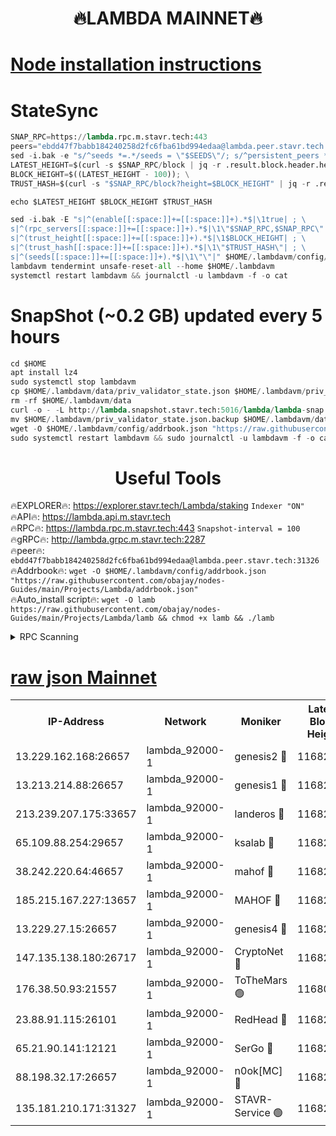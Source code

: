<h1 align="center"> 🔥LAMBDA MAINNET🔥</h1>


[Node installation instructions](https://github.com/obajay/nodes-Guides/tree/main/Projects/Lambda)
=


# StateSync
```python
SNAP_RPC=https://lambda.rpc.m.stavr.tech:443
peers="ebdd47f7babb184240258d2fc6fba61bd994edaa@lambda.peer.stavr.tech:31326" 
sed -i.bak -e "s/^seeds *=.*/seeds = \"$SEEDS\"/; s/^persistent_peers *=.*/persistent_peers = \"$PEERS\"/" $HOME/.lambdavm/config/config.toml
LATEST_HEIGHT=$(curl -s $SNAP_RPC/block | jq -r .result.block.header.height); \
BLOCK_HEIGHT=$((LATEST_HEIGHT - 100)); \
TRUST_HASH=$(curl -s "$SNAP_RPC/block?height=$BLOCK_HEIGHT" | jq -r .result.block_id.hash)

echo $LATEST_HEIGHT $BLOCK_HEIGHT $TRUST_HASH

sed -i.bak -E "s|^(enable[[:space:]]+=[[:space:]]+).*$|\1true| ; \
s|^(rpc_servers[[:space:]]+=[[:space:]]+).*$|\1\"$SNAP_RPC,$SNAP_RPC\"| ; \
s|^(trust_height[[:space:]]+=[[:space:]]+).*$|\1$BLOCK_HEIGHT| ; \
s|^(trust_hash[[:space:]]+=[[:space:]]+).*$|\1\"$TRUST_HASH\"| ; \
s|^(seeds[[:space:]]+=[[:space:]]+).*$|\1\"\"|" $HOME/.lambdavm/config/config.toml
lambdavm tendermint unsafe-reset-all --home $HOME/.lambdavm
systemctl restart lambdavm && journalctl -u lambdavm -f -o cat

```
# SnapShot (~0.2 GB) updated every 5 hours
```python
cd $HOME
apt install lz4
sudo systemctl stop lambdavm
cp $HOME/.lambdavm/data/priv_validator_state.json $HOME/.lambdavm/priv_validator_state.json.backup
rm -rf $HOME/.lambdavm/data
curl -o - -L http://lambda.snapshot.stavr.tech:5016/lambda/lambda-snap.tar.lz4 | lz4 -c -d - | tar -x -C $HOME/.lambdavm --strip-components 2
mv $HOME/.lambdavm/priv_validator_state.json.backup $HOME/.lambdavm/data/priv_validator_state.json
wget -O $HOME/.lambdavm/config/addrbook.json "https://raw.githubusercontent.com/obajay/nodes-Guides/main/Projects/Lambda/addrbook.json"
sudo systemctl restart lambdavm && sudo journalctl -u lambdavm -f -o cat
```
 <h1 align="center"> Useful Tools</h1>

🔥EXPLORER🔥:      https://explorer.stavr.tech/Lambda/staking	        `Indexer "ON"` \
🔥API🔥: 			 		 https://lambda.api.m.stavr.tech \
🔥RPC🔥:           https://lambda.rpc.m.stavr.tech:443	              `Snapshot-interval = 100` \
🔥gRPC🔥:          http://lambda.grpc.m.stavr.tech:2287 \
🔥peer🔥:					 `ebdd47f7babb184240258d2fc6fba61bd994edaa@lambda.peer.stavr.tech:31326` \
🔥Addrbook🔥:    ```wget -O $HOME/.lambdavm/config/addrbook.json "https://raw.githubusercontent.com/obajay/nodes-Guides/main/Projects/Lambda/addrbook.json"``` \
🔥Auto_install script🔥: ```wget -O lamb https://raw.githubusercontent.com/obajay/nodes-Guides/main/Projects/Lambda/lamb && chmod +x lamb && ./lamb```


<details>
<summary>RPC Scanning</summary>

<h2 align="center"> We scan nodes in real time every 4 hours. And we provide the final result of RPC endpoints.
We cannot influence the operation of these nodes in any way. </h2>


```python
If Voting Power is higher than 0 --> then the Node is a validator of the network and may be subject to attack and be a potential threat to the chain.
```
```python
We marked such validators with a red symbol
```

</details>

[raw json Mainnet](https://rpc-check.lambm.stavr.tech/lambm/rpc-lambm-result.json)
=


<table><tr><th>IP-Address</th><th>Network</th><th>Moniker</th><th>Latest Block Height</th><th>Earliest Block Height</th><th>Catching Up</th><th>Tx Index</th><th>Voting Power</th><th>Scan Time</th></tr><tr><td>13.229.162.168:26657</td><td>lambda_92000-1</td><td>genesis2 🔴</td><td>11682768</td><td>1</td><td>False</td><td>on</td><td>16878690</td><td>2024-02-12T20:37:47.103282677UTC</td></tr><tr><td>13.213.214.88:26657</td><td>lambda_92000-1</td><td>genesis1 🔴</td><td>11682768</td><td>1</td><td>False</td><td>on</td><td>107835</td><td>2024-02-12T20:37:52.092084321UTC</td></tr><tr><td>213.239.207.175:33657</td><td>lambda_92000-1</td><td>landeros 🔴</td><td>11682766</td><td>8136001</td><td>False</td><td>off</td><td>1852634</td><td>2024-02-12T20:37:39.434182962UTC</td></tr><tr><td>65.109.88.254:29657</td><td>lambda_92000-1</td><td>ksalab 🔴</td><td>11682769</td><td>8715001</td><td>False</td><td>on</td><td>510465</td><td>2024-02-12T20:37:55.166463832UTC</td></tr><tr><td>38.242.220.64:46657</td><td>lambda_92000-1</td><td>mahof 🔴</td><td>11682770</td><td>10131001</td><td>False</td><td>off</td><td>770350</td><td>2024-02-12T20:37:58.749883470UTC</td></tr><tr><td>185.215.167.227:13657</td><td>lambda_92000-1</td><td>MAHOF 🔴</td><td>11682768</td><td>10134001</td><td>False</td><td>on</td><td>2051510</td><td>2024-02-12T20:37:50.855132474UTC</td></tr><tr><td>13.229.27.15:26657</td><td>lambda_92000-1</td><td>genesis4 🔴</td><td>11682768</td><td>11043001</td><td>False</td><td>on</td><td>9665448</td><td>2024-02-12T20:37:50.435864543UTC</td></tr><tr><td>147.135.138.180:26717</td><td>lambda_92000-1</td><td>CryptoNet 🔴</td><td>11682768</td><td>11383001</td><td>False</td><td>off</td><td>772494</td><td>2024-02-12T20:37:52.408100639UTC</td></tr><tr><td>176.38.50.93:21557</td><td>lambda_92000-1</td><td>ToTheMars 🟢</td><td>11680846</td><td>11395001</td><td>False</td><td>on</td><td>0</td><td>2024-02-12T20:37:58.037059644UTC</td></tr><tr><td>23.88.91.115:26101</td><td>lambda_92000-1</td><td>RedHead 🔴</td><td>11682766</td><td>11582766</td><td>False</td><td>off</td><td>553202</td><td>2024-02-12T20:37:39.708383223UTC</td></tr><tr><td>65.21.90.141:12121</td><td>lambda_92000-1</td><td>SerGo 🔴</td><td>11682770</td><td>11582770</td><td>False</td><td>off</td><td>10612091</td><td>2024-02-12T20:37:58.406057279UTC</td></tr><tr><td>88.198.32.17:26657</td><td>lambda_92000-1</td><td>n0ok[MC] 🔴</td><td>11682770</td><td>11582770</td><td>False</td><td>off</td><td>1578630</td><td>2024-02-12T20:38:01.843005499UTC</td></tr><tr><td>135.181.210.171:31327</td><td>lambda_92000-1</td><td>STAVR-Service 🟢</td><td>11682769</td><td>11681801</td><td>False</td><td>on</td><td>0</td><td>2024-02-12T20:37:54.821266929UTC</td></tr></table>

